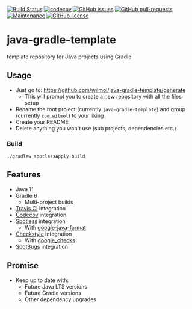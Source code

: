 [![Build Status](https://travis-ci.com/wilmol/java-gradle-template.svg?branch=master)](https://travis-ci.com/wilmol/java-gradle-template)
[![codecov](https://codecov.io/gh/wilmol/java-gradle-template/branch/master/graph/badge.svg)](https://codecov.io/gh/wilmol/java-gradle-template)
[![GitHub issues](https://img.shields.io/github/issues/wilmol/java-gradle-template.svg)](https://github.com/wilmol/java-gradle-template/issues)
[![GitHub pull-requests](https://img.shields.io/github/issues-pr/wilmol/java-gradle-template.svg)](https://github.com/wilmol/java-gradle-template/pulls/)
[![Maintenance](https://img.shields.io/badge/Maintained%3F-yes-green.svg)](https://github.com/wilmol/java-gradle-template/graphs/commit-activity)
[![GitHub license](https://img.shields.io/github/license/wilmol/java-gradle-template.svg)](https://github.com/wilmol/java-gradle-template/blob/master/LICENSE)

# java-gradle-template
template repository for Java projects using Gradle

## Usage
* Just go to: https://github.com/wilmol/java-gradle-template/generate
  * This will prompt you to create a new repository with all the files setup
* Rename the root project (currently `java-gradle-template`) and group (currently `com.wilmol`) to your liking 
* Create your README
* Delete anything you won't use (sub projects, dependencies etc.)

### Build
```
./gradlew spotlessApply build
```

## Features
* Java 11
* Gradle 6
  * Multi-project builds
* [Travis CI](https://travis-ci.com/) integration
* [Codecov](https://codecov.io/) integration
* [Spotless](https://github.com/diffplug/spotless) integration 
  * With [google-java-format](https://github.com/google/google-java-format)
* [Checkstyle](https://github.com/checkstyle/checkstyle) integration 
  * With [google_checks](https://github.com/checkstyle/checkstyle/blob/master/src/main/resources/google_checks.xml)
* [SpotBugs](https://spotbugs.github.io/) integration

## Promise
* Keep up to date with:
  * Future Java LTS versions
  * Future Gradle versions
  * Other dependency upgrades
